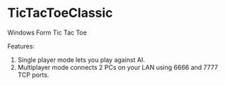 TicTacToeClassic
================

Windows Form Tic Tac Toe

Features:

1. Single player mode lets you play against AI.
2. Multiplayer mode connects 2 PCs on your LAN using 6666 and 7777 TCP ports.
